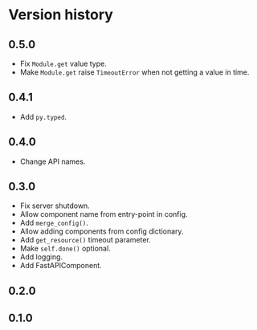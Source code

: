 # Version history

## 0.5.0

- Fix `Module.get` value type.
- Make `Module.get` raise `TimeoutError` when not getting a value in time.

## 0.4.1

- Add `py.typed`.

## 0.4.0

- Change API names.

## 0.3.0

- Fix server shutdown.
- Allow component name from entry-point in config.
- Add `merge_config()`.
- Allow adding components from config dictionary.
- Add `get_resource()` timeout parameter.
- Make `self.done()` optional.
- Add logging.
- Add FastAPIComponent.

## 0.2.0

## 0.1.0
